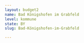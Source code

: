 ```yaml
---
layout: budget2
name: Bad Königshofen im Grabfeld
level: kommune
state: BY
slug: Bad-Königshofen-im-Grabfeld

---
```



